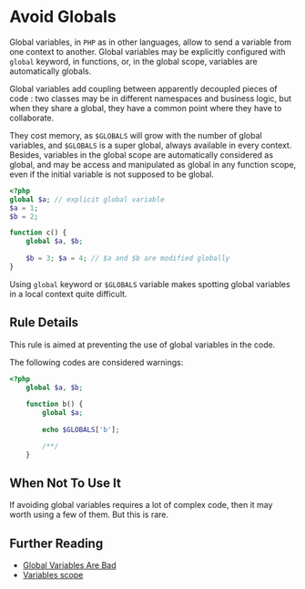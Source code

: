 <!-- Good Practices -->
# Avoid Globals

Global variables, in `PHP` as in other languages, allow to send a variable from one context to another. Global variables may be explicitly configured with `global` keyword, in functions, or, in the global scope, variables are automatically globals.

Global variables add coupling between apparently decoupled pieces of code : two classes may be in different namespaces and business logic, but when they share a global, they have a common point where they have to collaborate.

They cost memory, as `$GLOBALS` will grow with the number of global variables, and `$GLOBALS` is a super global, always available in every context. Besides, variables in the global scope are automatically considered as global, and may be access and manipulated as global in any function scope, even if the initial variable is not supposed to be global. 


```php
<?php
global $a; // explicit global variable
$a = 1;
$b = 2;

function c() {
	global $a, $b;
	
	$b = 3; $a = 4; // $a and $b are modified globally
}

```

Using `global` keyword or `$GLOBALS` variable makes spotting global variables in a local context quite difficult. 


## Rule Details

This rule is aimed at preventing the use of global variables in the code.

The following codes are considered warnings:

```php
<?php
	global $a, $b;
	
	function b() {
		global $a;
		
		echo $GLOBALS['b'];

		/**/
	}
```

## When Not To Use It

If avoiding global variables requires a lot of complex code, then it may worth using a few of them. But this is rare.

## Further Reading

* [Global Variables Are Bad](http://c2.com/cgi/wiki?GlobalVariablesAreBad)
* [Variables scope](http://php.net/manual/en/language.variables.scope.php)
